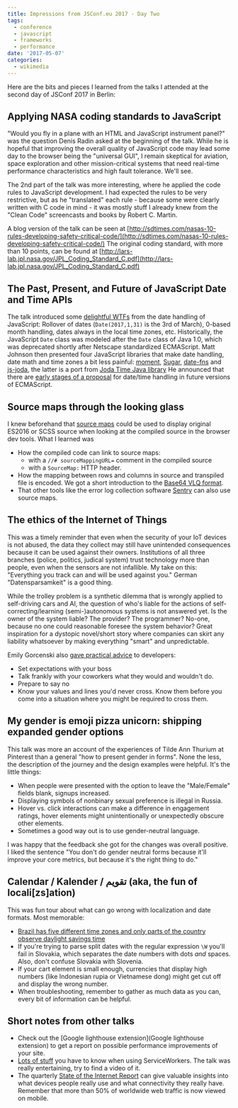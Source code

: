 ```yaml
---
title: Impressions from JSConf.eu 2017 - Day Two
tags:
  - conference
  - javascript
  - frameworks
  - performance
date: '2017-05-07'
categories:
  - wikimedia
---
```

Here are the bits and pieces I learned from the talks I attended at the second day of JSConf 2017 in Berlin:

## Applying NASA coding standards to JavaScript
"Would you fly in a plane with an HTML and JavaScript instrument panel?" was the question Denis Radin asked at the beginning of the talk. While he is hopeful that improving the overall quality of JavaScript code may lead some day to the browser being the "universal GUI", I remain skeptical for aviation, space exploration and other mission-critical systems that need real-time performance characteristics and high fault tolerance. We'll see.

The 2nd part of the talk was more interesting, where he applied the code rules to JavaScript development. I had expected the rules to be very restrictive, but as he "translated" each rule - because some were clearly written with C code in mind - it was mostly stuff I already knew from the "Clean Code" screencasts and books by Robert C. Martin.

A blog version of the talk can be seen at [http://sdtimes.com/nasas-10-rules-developing-safety-critical-code/](http://sdtimes.com/nasas-10-rules-developing-safety-critical-code/)
The original coding standard, with more than 10 points, can be found at [http://lars-lab.jpl.nasa.gov/JPL_Coding_Standard_C.pdf](http://lars-lab.jpl.nasa.gov/JPL_Coding_Standard_C.pdf)

## The Past, Present, and Future of JavaScript Date and Time APIs
The talk introduced some [delightful WTFs](https://twitter.com/kallelaakso/status/861145104324726784) from the date handling of JavaScript: Rollover of dates (`Date(2017,1,31)` is the 3rd of March), 0-based month handling, dates always in the local time zones, etc. Historically, the JavaScript `Date` class was modeled after the `Date` class of Java 1.0, which was deprecated shortly after Netscape standardized ECMAScript. Matt Johnson then presented four JavaScript libraries that make date handling, date math and time zones a bit less painful: [moment](http://momentjs.com), [Sugar](https://sugarjs.com/dates/), [date-fns](https://date-fns.org) and [js-joda](https://js-joda.github.io/js-joda/), the latter is a port from [Joda Time Java library](http://www.joda.org/joda-time/)
He announced that there are [early stages of a proposal](https://github.com/maggiepint/proposal-temporal) for date/time handling in future versions of ECMAScript.

## Source maps through the looking glass
I knew beforehand that [source maps](https://docs.google.com/document/d/1U1RGAehQwRypUTovF1KRlpiOFze0b-_2gc6fAH0KY0k/edit) could be used to display original ES2016 or SCSS source when looking at the compiled source in the browser dev tools. What I learned was

* How the compiled code can link to source maps:
    * with a `//# sourceMappingURL=` comment in the compiled source
    * with a `SourceMap:` HTTP header.
* How the mapping between rows and columns in source and transpiled file is encoded. We got a short introduction to the [Base64 VLQ format](https://www.html5rocks.com/en/tutorials/developertools/sourcemaps/#toc-base64vlq).
* That other tools like the error log collection software [Sentry](https://sentry.io) can also use source maps.

## The ethics of the Internet of Things

This was a timely reminder that even when the security of your IoT devices is not abused, the data they collect may still have unintended consequences because it can be used against their owners. Institutions of all three branches (police, politics, judical system) trust technology more than people, even when the sensors are not infallible. My take on this: "Everything you track can and will be used against you." German "Datensparsamkeit" is a good thing.

While the trolley problem is a synthetic dilemma that is wrongly applied to self-driving cars and AI, the question of who's liable for the actions of self-correcting/learning (semi-)autonomous systems is not answered yet. Is the owner of the system liable? The provider? The programmer? No-one, because no one could reasonable foresee the system behavior? Great inspiration for a dystopic novel/short story where companies can skirt any liability whatsoever by making everything "smart" and unpredictable.

Emily Gorcenski also [gave practical advice](https://twitter.com/m34ra/status/861163037390196737) to developers:

* Set expectations with your boss
* Talk frankly with your coworkers what they would and wouldn't do.
* Prepare to say no
* Know your values and lines you'd never cross. Know them before you come into a situation where you might be required to cross them.

## My gender is emoji pizza unicorn: shipping expanded gender options
This talk was more an account of the experiences of Tilde Ann Thurium at Pinterest than a general "how to present gender in forms". None the less, the description of the journey and the design examples were helpful. It's the little things:

* When people were presented with the option to leave the "Male/Female" fields blank, signups increased.
* Displaying symbols of nonbinary sexual preference is illegal in Russia.
* Hover vs. click interactions can make a difference in engagement ratings, hover elements might unintentionally or unexpectedly obscure other elements.
* Sometimes a good way out is to use gender-neutral language.

I was happy that the feedback she got for the changes was overall positive. I liked the sentence "You don't do gender neutral forms because it'll improve your core metrics, but because it's the right thing to do."

## Calendar / Kalender / تقويم (aka, the fun of locali[zs]ation)
This was fun tour about what can go wrong with localization and date formats. Most memorable:

* [Brazil has five different time zones and only parts of the country observe daylight savings time](https://en.wikipedia.org/wiki/Time_in_Brazil)
* If you're trying to parse split dates with the regular expression `\W` you'll fail in Slovakia, which separates the date numbers with dots *and* spaces. Also, don't confuse Slovakia with Slovenia.
* If your cart element is small enough, currencies that display high numbers (like Indonesian rupia or Vietnamese dong) might get cut off and display the wrong number.
* When troubleshooting, remember to gather as much data as you can, every bit of information can be helpful.

## Short notes from other talks
* Check out the [Google lighthouse extension](Google lighthouse extension) to get a report on possible performance improvements of your site.
* [Lots of stuff](https://github.com/popeindustries/sw-tips) you have to know when using ServiceWorkers. The talk was really entertaining, try to find a video of it.
* The quarterly [State of the Internet Report](https://www.akamai.com/uk/en/about/our-thinking/state-of-the-internet-report/) can give valuable insights into what devices people really use and what connectivity they really have. Remember that more than 50% of worldwide web traffic is now viewed on mobile.

